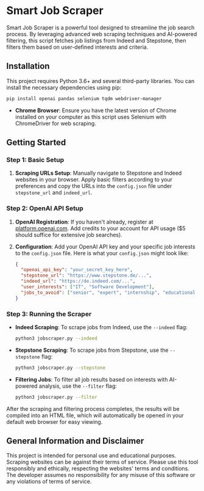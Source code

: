 # Smart Job Scraper

Smart Job Scraper is a powerful tool designed to streamline the job search process. By leveraging advanced web scraping techniques and AI-powered filtering, this script fetches job listings from Indeed and Stepstone, then filters them based on user-defined interests and criteria.

## Installation

This project requires Python 3.6+ and several third-party libraries. You can install the necessary dependencies using pip:

```bash
pip install openai pandas selenium tqdm webdriver-manager
```

- **Chrome Browser**: Ensure you have the latest version of Chrome installed on your computer as this script uses Selenium with ChromeDriver for web scraping.
  
## Getting Started

### Step 1: Basic Setup

1. **Scraping URLs Setup**: Manually navigate to Stepstone and Indeed websites in your browser. Apply basic filters according to your preferences and copy the URLs into the `config.json` file under `stepstone_url` and `indeed_url`.

### Step 2: OpenAI API Setup

1. **OpenAI Registration**: If you haven't already, register at [platform.openai.com](https://platform.openai.com/). Add credits to your account for API usage ($5 should suffice for extensive job searches).

2. **Configuration**: Add your OpenAI API key and your specific job interests to the `config.json` file. Here is what your `config.json` might look like:

    ```json
    {
      "openai_api_key": "your_secret_key_here",
      "stepstone_url": "https://www.stepstone.de/...",
      "indeed_url": "https://de.indeed.com/...",
      "user_interests": ["IT", "Software Development"],
      "jobs_to_avoid": ["senior", "expert", "internship", "educational training", "Data Analysis", "SAP"]
    }
    ```

### Step 3: Running the Scraper

- **Indeed Scraping**: To scrape jobs from Indeed, use the `--indeed` flag:

    ```bash
    python3 jobscraper.py --indeed
    ```

- **Stepstone Scraping**: To scrape jobs from Stepstone, use the `--stepstone` flag:

    ```bash
    python3 jobscraper.py --stepstone
    ```

- **Filtering Jobs**: To filter all job results based on interests with AI-powered analysis, use the `--filter` flag:

    ```bash
    python3 jobscraper.py --filter
    ```
After the scraping and filtering process completes, the results will be compiled into an HTML file, which will automatically be opened in your default web browser for easy viewing.

## General Information and Disclaimer

This project is intended for personal use and educational purposes. Scraping websites can be against their terms of service. Please use this tool responsibly and ethically, respecting the websites' terms and conditions. The developer assumes no responsibility for any misuse of this software or any violations of terms of service.
